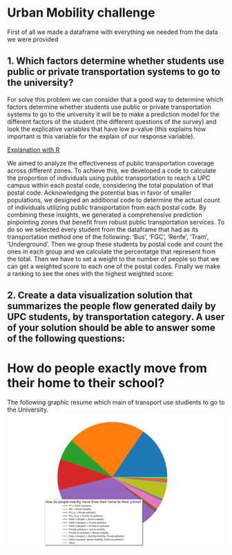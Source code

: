 # Urban Mobility challenge
First of all we made a dataframe with everything we needed from the data we were provided
## 1. Which factors determine whether students use public or private transportation systems to go to the university?
For solve this problem we can consider that a good way to determine which factors determine whether students use public or private transportation systems to go to the university it will be to make a prediction model for the different factors of the student (the different questions of the survey) and look the explicative variables that have low p-value (this explains how important is this variable for the explain of our response variable).

[Explanation with R](which-factors-determine-whether-students-use-public-or-private-transportation.pdf)

We aimed to analyze the effectiveness of public transportation coverage across different
zones. To achieve this, we developed a code to calculate the proportion of individuals
using public transportation to reach a UPC campus within each postal code, considering
the total population of that postal code. Acknowledging the potential bias in favor of
smaller populations, we designed an additional code to determine the actual count of
individuals utilizing public transportation from each postal code. By combining these
insights, we generated a comprehensive prediction pinpointing zones that benefit from
robust public transportation services.
To do so we selected every student from the dataframe that had as its transportation method one of
the following: ‘Bus’, ‘FGC’, ‘Renfe’, ‘Tram’, ‘Underground’. Then we group these students by postal
code and count the ones in each group and we calculate the percentatge that represent from the total.
Then we have to set a weight to the number of people so that we can get a weighted score to each
one of the postal codes. Finally we make a ranking to see the ones with the highest weighted score:

##  2. Create a data visualization solution that summarizes the people flow generated daily by UPC students, by transportation category. A user of your solution should be able to answer some of the following questions:

# How do people exactly move from their home to their school?
The following graphic resume which main of transport use studients to go to the University. 
<img src="howpeoplego.png">





